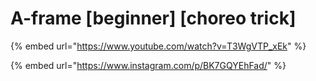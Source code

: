 # A-frame \[beginner] \[choreo trick]

{% embed url="https://www.youtube.com/watch?v=T3WgVTP_xEk" %}

{% embed url="https://www.instagram.com/p/BK7GQYEhFad/" %}
